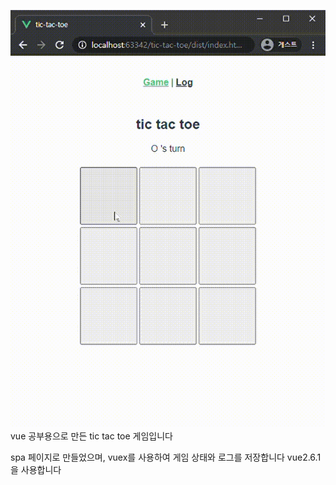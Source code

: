 ![screen_shot](./img/screenshot.gif)
vue 공부용으로 만든 tic tac toe 게임입니다

spa 페이지로 만들었으며, vuex를 사용하여 게임 상태와 로그를 저장합니다
vue2.6.1을 사용합니다